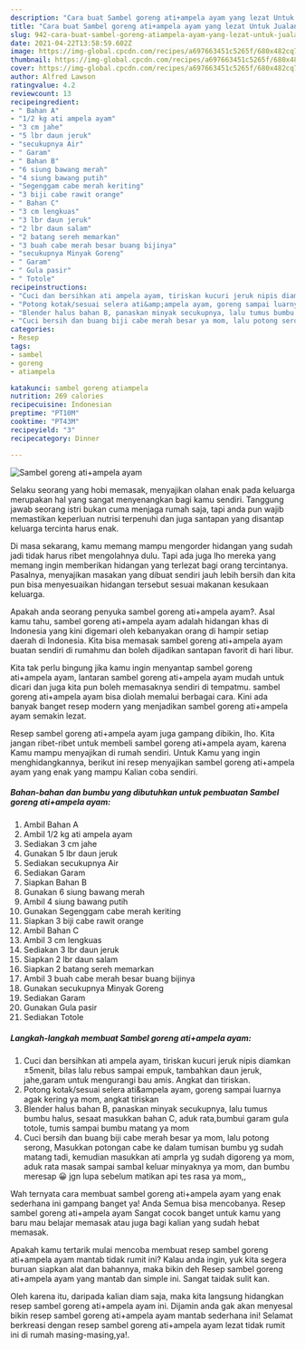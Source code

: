 ```yaml
---
description: "Cara buat Sambel goreng ati+ampela ayam yang lezat Untuk Jualan"
title: "Cara buat Sambel goreng ati+ampela ayam yang lezat Untuk Jualan"
slug: 942-cara-buat-sambel-goreng-atiampela-ayam-yang-lezat-untuk-jualan
date: 2021-04-22T13:58:59.602Z
image: https://img-global.cpcdn.com/recipes/a697663451c5265f/680x482cq70/sambel-goreng-atiampela-ayam-foto-resep-utama.jpg
thumbnail: https://img-global.cpcdn.com/recipes/a697663451c5265f/680x482cq70/sambel-goreng-atiampela-ayam-foto-resep-utama.jpg
cover: https://img-global.cpcdn.com/recipes/a697663451c5265f/680x482cq70/sambel-goreng-atiampela-ayam-foto-resep-utama.jpg
author: Alfred Lawson
ratingvalue: 4.2
reviewcount: 13
recipeingredient:
- " Bahan A"
- "1/2 kg ati ampela ayam"
- "3 cm jahe"
- "5 lbr daun jeruk"
- "secukupnya Air"
- " Garam"
- " Bahan B"
- "6 siung bawang merah"
- "4 siung bawang putih"
- "Segenggam cabe merah keriting"
- "3 biji cabe rawit orange"
- " Bahan C"
- "3 cm lengkuas"
- "3 lbr daun jeruk"
- "2 lbr daun salam"
- "2 batang sereh memarkan"
- "3 buah cabe merah besar buang bijinya"
- "secukupnya Minyak Goreng"
- " Garam"
- " Gula pasir"
- " Totole"
recipeinstructions:
- "Cuci dan bersihkan ati ampela ayam, tiriskan kucuri jeruk nipis diamkan ±5menit, bilas lalu rebus sampai empuk, tambahkan daun jeruk, jahe,garam untuk mengurangi bau amis. Angkat dan tiriskan."
- "Potong kotak/sesuai selera ati&amp;ampela ayam, goreng sampai luarnya agak kering ya mom, angkat tiriskan"
- "Blender halus bahan B, panaskan minyak secukupnya, lalu tumus bumbu halus, sesaat masukkan bahan C, aduk rata,bumbui garam gula totole, tumis sampai bumbu matang ya mom"
- "Cuci bersih dan buang biji cabe merah besar ya mom, lalu potong serong, Masukkan potongan cabe ke dalam tumisan bumbu yg sudah matang tadi, kemudian masukkan ati amprla yg sudah digoreng ya mom, aduk rata masak sampai sambal keluar minyaknya ya mom, dan bumbu meresap 😀 jgn lupa sebelum matikan api tes rasa ya mom,,"
categories:
- Resep
tags:
- sambel
- goreng
- atiampela

katakunci: sambel goreng atiampela 
nutrition: 269 calories
recipecuisine: Indonesian
preptime: "PT10M"
cooktime: "PT43M"
recipeyield: "3"
recipecategory: Dinner

---
```



![Sambel goreng ati+ampela ayam](https://img-global.cpcdn.com/recipes/a697663451c5265f/680x482cq70/sambel-goreng-atiampela-ayam-foto-resep-utama.jpg)

Selaku seorang yang hobi memasak, menyajikan olahan enak pada keluarga merupakan hal yang sangat menyenangkan bagi kamu sendiri. Tanggung jawab seorang istri bukan cuma menjaga rumah saja, tapi anda pun wajib memastikan keperluan nutrisi terpenuhi dan juga santapan yang disantap keluarga tercinta harus enak.

Di masa  sekarang, kamu memang mampu mengorder hidangan yang sudah jadi tidak harus ribet mengolahnya dulu. Tapi ada juga lho mereka yang memang ingin memberikan hidangan yang terlezat bagi orang tercintanya. Pasalnya, menyajikan masakan yang dibuat sendiri jauh lebih bersih dan kita pun bisa menyesuaikan hidangan tersebut sesuai makanan kesukaan keluarga. 



Apakah anda seorang penyuka sambel goreng ati+ampela ayam?. Asal kamu tahu, sambel goreng ati+ampela ayam adalah hidangan khas di Indonesia yang kini digemari oleh kebanyakan orang di hampir setiap daerah di Indonesia. Kita bisa memasak sambel goreng ati+ampela ayam buatan sendiri di rumahmu dan boleh dijadikan santapan favorit di hari libur.

Kita tak perlu bingung jika kamu ingin menyantap sambel goreng ati+ampela ayam, lantaran sambel goreng ati+ampela ayam mudah untuk dicari dan juga kita pun boleh memasaknya sendiri di tempatmu. sambel goreng ati+ampela ayam bisa diolah memalui berbagai cara. Kini ada banyak banget resep modern yang menjadikan sambel goreng ati+ampela ayam semakin lezat.

Resep sambel goreng ati+ampela ayam juga gampang dibikin, lho. Kita jangan ribet-ribet untuk membeli sambel goreng ati+ampela ayam, karena Kamu mampu menyajikan di rumah sendiri. Untuk Kamu yang ingin menghidangkannya, berikut ini resep menyajikan sambel goreng ati+ampela ayam yang enak yang mampu Kalian coba sendiri.

<!--inarticleads1-->

##### Bahan-bahan dan bumbu yang dibutuhkan untuk pembuatan Sambel goreng ati+ampela ayam:

1. Ambil  Bahan A
1. Ambil 1/2 kg ati ampela ayam
1. Sediakan 3 cm jahe
1. Gunakan 5 lbr daun jeruk
1. Sediakan secukupnya Air
1. Sediakan  Garam
1. Siapkan  Bahan B
1. Gunakan 6 siung bawang merah
1. Ambil 4 siung bawang putih
1. Gunakan Segenggam cabe merah keriting
1. Siapkan 3 biji cabe rawit orange
1. Ambil  Bahan C
1. Ambil 3 cm lengkuas
1. Sediakan 3 lbr daun jeruk
1. Siapkan 2 lbr daun salam
1. Siapkan 2 batang sereh memarkan
1. Ambil 3 buah cabe merah besar buang bijinya
1. Gunakan secukupnya Minyak Goreng
1. Sediakan  Garam
1. Gunakan  Gula pasir
1. Sediakan  Totole




<!--inarticleads2-->

##### Langkah-langkah membuat Sambel goreng ati+ampela ayam:

1. Cuci dan bersihkan ati ampela ayam, tiriskan kucuri jeruk nipis diamkan ±5menit, bilas lalu rebus sampai empuk, tambahkan daun jeruk, jahe,garam untuk mengurangi bau amis. Angkat dan tiriskan.
1. Potong kotak/sesuai selera ati&amp;ampela ayam, goreng sampai luarnya agak kering ya mom, angkat tiriskan
1. Blender halus bahan B, panaskan minyak secukupnya, lalu tumus bumbu halus, sesaat masukkan bahan C, aduk rata,bumbui garam gula totole, tumis sampai bumbu matang ya mom
1. Cuci bersih dan buang biji cabe merah besar ya mom, lalu potong serong, Masukkan potongan cabe ke dalam tumisan bumbu yg sudah matang tadi, kemudian masukkan ati amprla yg sudah digoreng ya mom, aduk rata masak sampai sambal keluar minyaknya ya mom, dan bumbu meresap 😀 jgn lupa sebelum matikan api tes rasa ya mom,,




Wah ternyata cara membuat sambel goreng ati+ampela ayam yang enak sederhana ini gampang banget ya! Anda Semua bisa mencobanya. Resep sambel goreng ati+ampela ayam Sangat cocok banget untuk kamu yang baru mau belajar memasak atau juga bagi kalian yang sudah hebat memasak.

Apakah kamu tertarik mulai mencoba membuat resep sambel goreng ati+ampela ayam mantab tidak rumit ini? Kalau anda ingin, yuk kita segera buruan siapkan alat dan bahannya, maka bikin deh Resep sambel goreng ati+ampela ayam yang mantab dan simple ini. Sangat taidak sulit kan. 

Oleh karena itu, daripada kalian diam saja, maka kita langsung hidangkan resep sambel goreng ati+ampela ayam ini. Dijamin anda gak akan menyesal bikin resep sambel goreng ati+ampela ayam mantab sederhana ini! Selamat berkreasi dengan resep sambel goreng ati+ampela ayam lezat tidak rumit ini di rumah masing-masing,ya!.

